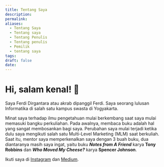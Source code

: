 ```yaml
---
title: Tentang Saya
description: 
permalink: 
aliases:
  - Tentang Saya
  - Tentang saya
  - Tentang Penulis
  - Tentang penulis
  - Pemilik
  - tentang saya
tags: 
draft: false
date:
---
```

# Hi, salam kenal! 👋 
Saya Ferdi Dirgantara atau akrab dipanggil Ferdi. Saya seorang lulusan Informatika di salah satu kampus swasta di Yogyakarta.

Minat saya terhadap ilmu pengetahuan mulai berkembang saat saya mulai memasuki bangku perkuliahan. Pada awalnya, membaca buku adalah hal yang sangat membosankan bagi saya. Perubahan saya mulai terjadi ketika dulu saya mengikuti salah satu Multi-Level Marketing (MLM) saat berkuliah. Saat itu, mentor saya memperkenalkan saya dengan 3 buah buku, dua diantaranya masih saya ingat, yaitu buku **_Notes from A Friend_** karya **Tony Robbins** dan **_Who Moved My Cheese?_** karya **Spencer Johnson**.

Ikuti saya di [Instagram](https://instagram.com/frdi.d) dan [Medium](https://frdi.medium.com/).
